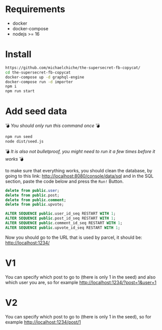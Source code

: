 # Requirements

- docker
- docker-compose
- nodejs >= 16

# Install

```bash
https://github.com/michaelchiche/the-supersecret-fb-copycat/
cd the-supersecret-fb-copycat
docker-compose up -d graphql-engine
docker-compose run -d importer
npm i
npm run start
```

# Add seed data

💣 _You should only run this command once_ 💣

```bash
npm run seed
node dist/seed.js
```

💣 _It is also not bulletproof, you might need to run it a few times before it works_ 💣

to make sure that everything works, you should clean the database, by going to this link: [http://localhost:8080/console/data/sql](http://localhost:8080/console/data/sql)
and in the SQL section, paste the code below and press the `Run!` Button.

```sql
delete from public.user;
delete from public.post;
delete from public.comment;
delete from public.upvote;

ALTER SEQUENCE public.user_id_seq RESTART WITH 1;
ALTER SEQUENCE public.post_id_seq RESTART WITH 1;
ALTER SEQUENCE public.comment_id_seq RESTART WITH 1;
ALTER SEQUENCE public.upvote_id_seq RESTART WITH 1;
```

Now you should go to the URL that is used by parcel, it should be:
[http://localhost:1234/](http://localhost:1234/)

# V1

You can specify which post to go to (there is only 1 in the seed)
and also which user you are,
so for example
[http://localhost:1234/?post=1&user=1](http://localhost:1234/?post=1&user=1)

# V2

You can specify which post to go to (there is only 1 in the seed),
so for example
[http://localhost:1234/post/1](http://localhost:1234/post/1)
